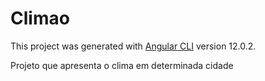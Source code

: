 # Climao

This project was generated with [Angular CLI](https://github.com/angular/angular-cli) version 12.0.2.

Projeto que apresenta o clima em determinada cidade